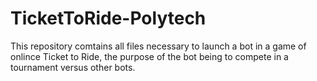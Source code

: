 # TicketToRide-Polytech

This repository comtains all files necessary to launch a bot in a game of onlince Ticket to Ride,
the purpose of the bot being to compete in a tournament versus other bots.

